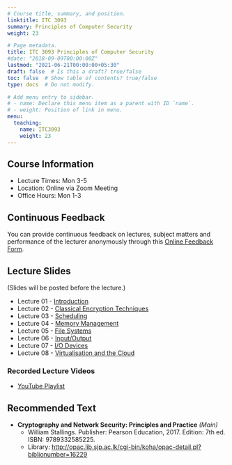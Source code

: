 ```yaml
---
# Course title, summary, and position.
linktitle: ITC 3093
summary: Principles of Computer Security
weight: 23

# Page metadata.
title: ITC 3093 Principles of Computer Security
#date: "2018-09-09T00:00:00Z"
lastmod: "2021-06-21T00:00:00+05:30"
draft: false  # Is this a draft? true/false
toc: false  # Show table of contents? true/false
type: docs  # Do not modify.

# Add menu entry to sidebar.
# - name: Declare this menu item as a parent with ID `name`.
# - weight: Position of link in menu.
menu:
  teaching:
    name: ITC3093
    weight: 23
---
```


## Course Information

- Lecture Times: Mon 3-5
- Location: Online via Zoom Meeting
- Office Hours: Mon 1-3

## Continuous Feedback
You can provide continuous feedback on lectures, subject matters and performance of the lecturer anonymously through this [Online Feedback Form](https://forms.gle/evKWwiEEhKiNBA4w7).
 
## Lecture Slides
(Slides will be posted before the lecture.)

- Lecture 01 - [Introduction](https://academic.nimal.info/files/ComSec_01_Introduction.pdf)
- Lecture 02 - [Classical Encryption Techniques](https://academic.nimal.info/files/ComSec_02_Classical_Encryption_Techniques.pdf)
- Lecture 03 - [Scheduling](https://academic.nimal.info/files/ComSec_03_Block_Ciphers_DES.pdf)
- Lecture 04 - [Memory Management](https://academic.nimal.info/files/ComSec_04_Advanced_Encryption_Standard.pdf)
- Lecture 05 - [File Systems](https://academic.nimal.info/files/ComSec_05_Public_Key_Cryptography_RSA.pdf)
- Lecture 06 - [Input/Output](https://academic.nimal.info/files/ComSec_06_Other_PKC.pdf)
- Lecture 07 - [I/O Devices](https://academic.nimal.info/files/ComSec_07_Cryptographic_Hash_Functions.pdf)
- Lecture 08 - [Virtualisation and the Cloud](https://academic.nimal.info/files/ComSec_08_Digital_Signatures.pdf)

### Recorded Lecture Videos

- [YouTube Playlist](https://www.youtube.com/playlist?list=PLvnDscyrIVpQQcfMyTN0zu23px9RXJXLe)

## Recommended Text

- **Cryptography and Network Security: Principles and Practice** *(Main)*
   - William Stallings. Publisher: ‎Pearson Education, 2017. Edition: 7th ed. ISBN: 9789332585225.
   - Library: http://opac.lib.sjp.ac.lk/cgi-bin/koha/opac-detail.pl?biblionumber=16229
